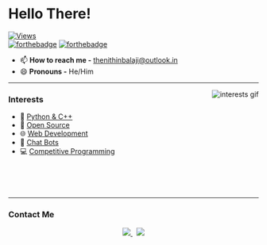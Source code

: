 # Hello There!

[![Views](https://komarev.com/ghpvc/?username=thenithinbalaji&color=blue&label=PROFILE+VIEWS)](https://github.com/thenithinbalaji)   
[![forthebadge](https://forthebadge.com/images/badges/made-with-markdown.svg)](https://raw.githubusercontent.com/thenithinbalaji/thenithinbalaji/main/README.md)
[![forthebadge](https://forthebadge.com/images/badges/built-with-love.svg)](https://github.com/thenithinbalaji?tab=repositories&q=&type=&language=&sort=stargazers)

- 📫 **How to reach me -** [thenithinbalaji@outlook.in](mailto:thenithinbalaji@outlook.in)
- 😄 **Pronouns -** He/Him

---

<a href = "https://github.com/thenithinbalaji?tab=repositories">
<img alt="interests gif" src="https://user-images.githubusercontent.com/73932121/156936502-bd32a7b8-7c72-47b2-aa43-b35f5547d28f.gif" align="right"/>
</a>

### Interests

- 🐍 [Python & C++](https://www.hackerrank.com/thenithinbalaji)
- 📇 [Open Source](https://github.com/thenithinbalaji?tab=repositories&q=&type=&language=&sort=stargazers) 
- 🌐 [Web Development](https://github.com/thenithinbalaji?tab=repositories&q=&type=&language=html&sort=stargazers)
- 💬 [Chat Bots](https://discordbotlist.com/users/756511707228143646)
- 💻 [Competitive Programming](https://codeforces.com/profile/thenithinbalaji)

<br/><br/><br/>

---

### Contact Me

<p align = 'center'>
<a href = 'mailto:thenithinbalaji@outlook.in'> <img src = 'https://user-images.githubusercontent.com/73932121/156936080-302b8401-fced-44ec-a759-aa17e3476991.svg'>
</a>
&nbsp;
<a href = 'https://www.linkedin.com/in/thenithinbalaji/'> <img src = 'https://user-images.githubusercontent.com/73932121/156936120-7d41b2a8-1d04-4fb4-b2db-de468965799f.svg'>
</a>
</p>
